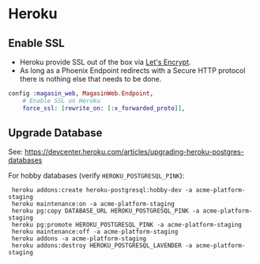 # Heroku

## Enable SSL

* Heroku provide SSL out of the box via [Let's Encrypt](https://devcenter.heroku.com/articles/automated-certificate-management).
* As long as a Phoenix Endpoint redirects with a Secure HTTP protocol there is nothing else that needs to be done.

```elixir
config :magasin_web, MagasinWeb.Endpoint,
    # Enable SSL on Heroku
    force_ssl: [rewrite_on: [:x_forwarded_proto]],
```

## Upgrade Database

See: https://devcenter.heroku.com/articles/upgrading-heroku-postgres-databases

For hobby databases (verify `HEROKU_POSTGRESQL_PINK`):

     heroku addons:create heroku-postgresql:hobby-dev -a acme-platform-staging
     heroku maintenance:on -a acme-platform-staging
     heroku pg:copy DATABASE_URL HEROKU_POSTGRESQL_PINK -a acme-platform-staging
     heroku pg:promote HEROKU_POSTGRESQL_PINK -a acme-platform-staging
     heroku maintenance:off -a acme-platform-staging
     heroku addons -a acme-platform-staging
     heroku addons:destroy HEROKU_POSTGRESQL_LAVENDER -a acme-platform-staging
